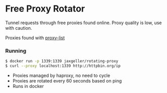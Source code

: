 # Free Proxy Rotator

Tunnel requests through free proxies found online. Proxy quality is low, use with caution.

Proxies found with [proxy-list](https://github.com/chill117/proxy-lists)

### Running

```bash
$ docker run -p 1339:1339 jaxgeller/rotating-proxy
$ curl --proxy localhost:1339 http://httpbin.org/ip
```

+ Proxies managed by haproxy, no need to cycle
+ Proxies are rotated every 60 seconds based on ping
+ Runs in docker
